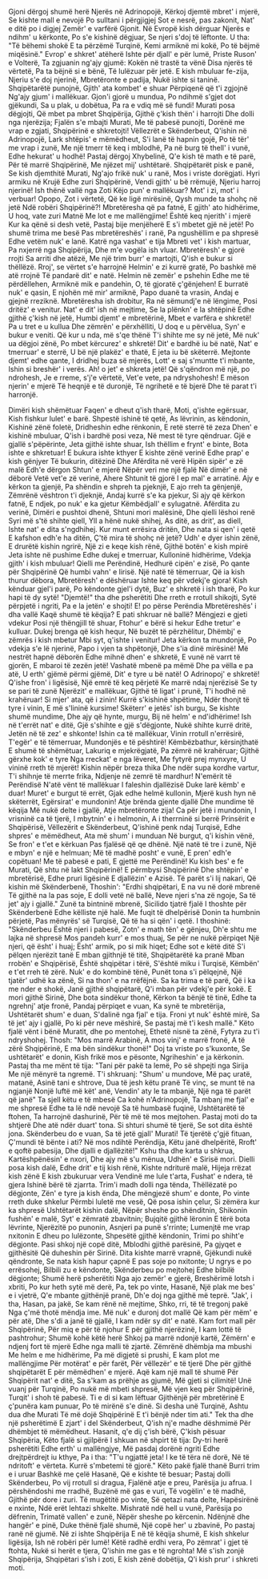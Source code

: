 Gjoni dërgoj shumë herë
Njerës në Adrinopojë,
Kërkoj djemtë mbret' i mjerë,
Se kishte mall e nevojë
Po sulltani i përgjigjej
Sot e nesrë, pas zakonit,
Nat' e ditë po i digjej
Zemër' e varfërë Gjonit.
Në Evropë kish dërguar
Njerës e ndihm' u kërkonte,
Po s'e kishinë dëgjuar,
Se njeri s'doj të lëftonte.
U tha: "Të bëhemi shokë
E ta përzëmë Turqinë,
Kemi armiknë mi kokë,
Po të bëjmë miqësinë."
Evrop' e shkret' atëherë
Ishte për djall' e për lumë,
Priste Ruson' e Volterë,
Ta zgjuanin ng'ajy gjumë:
Kokën në trastë ta vënë
Disa njerës të vërtetë,
Pa ta bëjnë si e bënë,
Të lulëzuar për jetë.
E kish mbuluar fe-zija,
Njeriu s'e doj njerinë,
Mbretëronte e padija,
Nukë ishte si taninë.
Shqipëtarëtë punojnë,
Gjith' ata kombet' e shuar
Përpiqenë që t'i zgjojnë
Ng'ajy gjum' i mallëkuar.
Gjon'i gjorë u mundua,
Po ndihmë s'gjet dot gjëkundi,
Sa u plak, u dobëtua,
Pa ra e vdiq më së fundi!
Murati posa dëgjojti,
Që mbet pa mbret Shqipërija,
Gjithë ç'kish thën' i harrojti
Dhe dolli nga njerëzija;
Fjalën s'e mbajti Murati,
Me të pabesë punojti,
Dorënë me vrap e zgjati,
Shqipërinë e shkretojti!
Vëllezrët e Skënderbeut,
Q'ishin në Adrinopojë,
Lark shtëpis' e mëmëdheut,
S'i lanë të hapnin gojë,
Po të tër' me vrap i zunë,
Me një tmerr të keq i mblodhë,
Pa në burg të thell' i vunë,
Edhe hekurat' u hodhë!
Pastaj dërgoj Xhybelinë,
Q'e kish të math e të parë,
Për të marrë Shqipërinë,
Me njëzet mij' ushtëtarë.
Shqipëtarët pisk e panë,
Se kish djemthitë Murati,
Ng'ajo frikë nuk' u ranë,
Mos i vriste dorëgjati.
Hyri armiku në Krujë
Edhe zuri Shqipërinë,
Vendi gjith' u bë rrëmujë,
Njeriu harroj njerinë!
Ish thënë vallë nga Zoti
Këjo pun' e mallëkuar?
Mot' i zi, mot' i verbuar!
Opopo, Zot i vërtetë,
Që ke ligë mirësinë,
Qysh munde ta shohç në jetë
Ndë robëri Shqipërinë?!
Mbretëresha që pa fatnë,
E gjith' ato hidhërime,
U hoq, vate zuri Matnë
Me lot e me mallëngjime!
Është keq njerith' i mjerë
Kur ka qënë si desh vetë,
Pastaj bije menjëherë
E s'i mbetet gjë në jetë!
Po shumë trima me besë
Pas mbretëreshës' i ranë,
Pa ngushëllim e pa shpresë
Edhe vetëm nuk' e lanë.
Katrë nga vashat' e tija
Mbreti vet' i kish martuar,
Pa nxjerrë nga Shqipërija,
Dhe m'e vogëla ish vluar.
Mbretëresh' e gjorë rrojti
Sa arriti dhe atëzë,
Me një trim burr' e martojti,
Q'ish e bukur si thëllëzë.
Rroj', se vërtet s'e harrojnë
Helmin' e zi kurrë gratë,
Po bashkë më atë rrojnë
Të pandarë dit' e natë.
Helmin në zemër' e pshehin
Edhe me të përdëllehen,
Armiknë mik e pandehin,
O, të gjoratë ç'gënjehen!
E burratë nuk' e qasin,
E njohën më mir' armiknë,
Papo duanë ta vrasin,
Andaj e gjejnë rreziknë.
Mbretëresha ish drobitur,
Ra në sëmundj'e në lëngime,
Posi dritëz' e venitur.
Nat' e dit' ish në mejtime,
Se la plënkn' e la shtëpinë
Edhe gjithë ç'kish në jetë,
Humbi djemt' e mbretërinë,
Mbet e varfëra e shkretë!
Pa u tret e u kullua
Dhe zëmrën' e përxhëlliti,
U doq e u përvëlua,
Syn' e bukur e veniti.
Që kur u nda, më s'qe thënë
T'i shihte me sy në jetë,
Më nuk' ua dëgjoi zënë,
Po mbet kërcurez' e shkretë!
Dit' e bardhë iu bë natë,
Nat' e tmerruar' e sterrë,
U bë një plakëz' e thatë,
E jeta iu bë skëterrë.
Mejtonte djemt' edhe qante,
I dridhej buza së mjerës,
Lott' e saj s'muntte t'i mbante,
Ishin si breshër' i verës.
Ah! o jet' e shkreta jetë!
Që s'qëndron më një, po ndrohesh,
Je e rreme, s'j'e vërtetë,
Vet'e vete, pa ndryshohesh!
E mëson njerin' e mjerë
Të heqnjë e të duronjë,
Të ngrihetë e të bjerë
Dhe të parat t'i harronjë.

Dimëri kish shëmëtuar
Faqen' e dheut q'ish tharë,
Moti, q'ishte egërsuar,
Kish fishkur lulet' e barë.
Shpestë ishinë të qetë,
As lëvrinin, as këndonin,
Kishinë zënë foletë,
Dridheshin edhe rënkonin,
E retë sterrë të zeza
Dhen' e kishinë mbuluar,
Q'ish i bardhë posi veza,
Në mest të tyre qëndruar.
Gjë e gjallë s'pëpërinte,
Jeta gjithë ishte shuar,
Ish thëllim e frynt' e binte,
Bota ishte e shkretuar!
E bukura ishte kthyer
E kishte zënë verinë
Edhe prap' e kish gënjyer
Të bukurin, ditëzinë
Dhe Afërdita në verë
Hipën sipër' e zë malë
Edh'e dërgon Shtun' e mjerë
Nëpër veri me një fjalë
Në dimër' e në dëborë
Vetë vet'e zë verinë,
Ahere Shtunit të gjorë
I ep mal' e arratinë.
Ajy e kërkon ta gjenjë,
Pa shëndin e shpreh ta pjeknjë,
E ajo rreh ta gënjenjë,
Zëmrënë vështron t'i djeknjë,
Andaj kurrë s'e ka pjekur,
Si ajy që kërkon fatnë,
E ndjek, po nuk' e ka gjetur
Këmbëdjall' e sylugatnë.
Afërdita zu verinë,
Dimëri e pushtoi dhenë,
Shtuni mori malësinë,
Dhe qielli lëshoi renë
Syri më s'të shihte qiell,
Yll a hënë nukë shihej,
As ditë, as drit', as diell,
Ishte nat' e dita s'ngdhihej.
Kur munt errësira dritën,
Dhe nata si qen' i qetë
E kafshon edh'e ha ditën,
Ç'të mira të shohç në jetë?
Udh' e dyer ishin zënë,
E drurëtë kishin ngrirë,
Një zi e keqe kish rënë,
Gjithë botën' e kish mpirë
Jeta ishte në pushime
Edhe dukej e tmerruar,
Kulloninë hidhërime,
Vdekja gjith' i kish mbuluar!
Qielli me Perëndinë,
Hedhurë cipën' e zisë,
Po qante për Shqipërinë
Që humbi vahn' e lirisë.
Një natë të tëmerruar,
Që ia kish thurur dëbora,
Mbretëresh' e dëshëruar
Ishte keq për vdekj'e gjora!
Kish kënduar gjel'i parë,
Po këndonte gjel'i dytë,
Buz' e shkretë i ish tharë,
Po kur hapi të dy sytë!
"Djemtë!" tha dhe psherëtiti
Dhe rreth e rrotull shikojti,
Sytë përpjetë i ngriti,
Pa e la jetën' e shojti!
E! po përse Perëndia
Mbretëreshës' i dha vallë
Kaqë shumë të këqija?
E pati shkruar në ballë?
Mëngjezi e gjeti vdekur
Posi një thëngjill të shuar,
Ftohur' e bërë si hekur
Edhe tretur' e kulluar.
Dukej brenga që kish hequr,
Në buzët të përzhëlitur,
Dhëmbj' e zëmrës i kish mbetur
Mbi syt, q'ishte i venitur!
Jeta kërkon ta mundonjë,
Po vdekja s'e lë njerinë,
Papo i vjen ta shpëtonjë,
Dhe s'ia dinë mirësinë!
Më nestrët hapnë dëborën
Edhe mihnë dhen' e shkretë,
E vunë në varrt të gjorën,
E mbaroi të zezën jetë!
Vashatë mbenë pa mëmë
Dhe pa vëlla e pa atë,
U erth' gjëmë përmi gjëmë,
Dit' e tyre u bë natë!
O Adrinopoj' e shkretë!
Q'ishe fron' i ligësisë,
Një emrë të keq përjetë
Ke marrë ndaj njerëzisë
Se ty se pari të zunë
Njerëzit' e mallëkuar,
Gjithë të ligat' i prunë,
T'i hodhë në krahëruar!
Si mjer' ata, që i zinin!
Kurrë s'kishinë shpëtime,
Ndër thonjt të tyre i vinin,
E më s'lininë kursime!
Skëterr' e jetës' ish burgu,
Se kishte shumë mundime,
Dhe ajy që hynte, murgu,
Bij në helm' e nd'idhërime!
Ish në t'errët nat' e ditë,
Gjë s'shihte e gjë s'dëgjonte,
Nukë shihte kurrë dritë,
Jetën në të zez' e shkonte!
Ishin ca të mallëkuar,
Vinin rrotull n'errësirë,
T'egër' e të tëmerruar,
Mundonjës e të pështirë!
Këmbëzbathur, kërsinjthatë
E shumë të shëmëtuar,
Lakuriq e mjekrëgjatë,
Pa zëmrë në krahëruar;
Gjithë gërxhe kok' e tyre
Nga rreckat' e nga lëveret,
Me fytyrë prej mynxyre,
U vininë rreth të mjerët!
Kishin nëpër breza thika
Dhe ndër supa kordhe vartur,
T'i shihnje të merrte frika,
Ndjenje në zemrë të mardhur!
N'emërit të Perëndisë
N'atë vënt të mallëkuar
I faleshin djallëzisë
Duke larë këmb' e duar!
Muret' e burgut të errët,
Gjak edhe helmë kullonin,
Mjerë kush hyn në skëterrët,
Egërsirat' e mundonin!
Atje brënda gjente djallë
Dhe mundime të këqija
Më nukë delte i gjallë,
Atje mbretëronte zija!
Ca për jetë i mundonin,
I vrisninë ca të tjerë,
I mbytnin' e i helmonin,
A i therrninë si berrë
Prinsërit e Shqipërisë,
Vëllezërit e Skënderbeut,
Q'ishinë penk ndaj Turqisë,
Edhe shpres' e mëmëdheut,
Ata më shum' i munduan
Në burgut, q'i kishin vënë,
Se fron' e t'et e kërkuan
Pas fjalësë që qe dhënë.
Një natë të tre i zunë,
Një e mbyn' e një e helmuan;
Më të madhë posht' e vunë,
E pren' edh'e copëtuan!
Me të pabesë e pati,
E gjettë me Perëndinë!
Ku kish bes' e fe Murati,
Që shtu në lakt Shqipërinë!
E përmbysi Shqipërinë
Dhe shtëpin' e mbretërisë,
Edhe pruri ligësinë
E djallëzin' e Azisë.
Të parët s'i lij nakari,
Që kishin më Skënderbenë,
Thoshin': "Erdhi shqipëtari,
E na vu në dorë mbrenë
Të gjithë na la pas soje,
E dolli vetë në ballë,
Neve njeri s'na zë ngoje,
Sa të jet' ajy i gjallë."
Zunë ta bintninë mbrenë,
Sicilido tjatrë fjalë
I thoshte për Skënderbenë
Edhe këlliste një halë.
Me fuqit të dhelpërisë
Donin ta humbnin përjetë,
Pas mënyrës' së Turqisë,
Që të ha si qën' i qetë.
I thoshinë: "Skënderbeu
Është njeri i pabesë,
Zotn' e math tën' e gënjeu,
Dh'e shtu me lajka në shpresë
Mos pandeh kurr' e mos thuaj,
Se për ne nukë përpiqet
Një njeri, që ësht' i huaj;
Ësht' armik, po si mik hiqet;
Edhe sot e këtë ditë
S'i pëlqen njerëzit tanë
E mban gjithnjë të titë,
Shqipëtarëtë ka pranë
Mban rrobën' e Shqipërisë,
Është shqipëtar i tërë,
S'është miku i Turqisë,
Këmbën' e t'et rreh të zërë.
Nuk' e do kombinë tënë,
Punët tona s'i pëlqejnë,
Një tjatër' udhë ka zënë,
Si na thon' e na rrëfëjnë.
Sa ka trima e të parë,
Që i ka me nder e shokë,
Janë gjithë shqipëtarë,
Q'i mban për vdekj'e për kokë.
E mori gjithë Sirinë,
Dhe bota sindëkur thonë,
Kërkon ta bënjë të tinë,
Edhe ta ngrehnj' atje fronë,
Pandaj përpiqet e vuan,
Ka synë te mbretërija,
Ushtëtarët shum' e duan,
S'dalinë nga fjal' e tija.
Froni yt nuk' është mirë,
Sa të jet' ajy i gjallë,
Po ki për neve mëshirë,
Se pastaj më t'i kesh mallë."
Këto fjalë vënt i bënë
Muratit, dhe po mentohej,
Ethetë nisnë ta zënë,
Fytyra zu t'i ndryshohej.
Thosh: "Mos marrë Arabinë,
A mos vinj' e marrë fronë,
A të zërë Shqipërinë,
E ma bën sindëkur thonë!"
Doj ta vriste po s'kuxonte,
Se ushtëtarët' e donin,
Kish frikë mos e pësonte,
Ngriheshin' e ja kërkonin.
Pastaj tha me mënt të tija:
"Tani për pakë ta lemë,
Po së shpejti nga Sirija
Me një mënyrë ta ngremë.
T'i shkruanj: "Shum' u mundove,
Më paç uratë, matanë,
Asinë tani e shtrove,
Dua të jesh këtu pranë
Të vinç, se munt të na ngjanjë
Nonjë luftë më kët' anë,
Vendin' aty le ta mbanjë,
Një nga të parët që janë"
Ta sjell këtu e të mbesë
Ca kohë n'Adrinopojë,
Ta mbanj me fjal' e me shpresë
Edhe ta lë ndë nevojë
Sa të humbasë fuqinë,
Ushtëtarëtë të ftohen,
Ta harrojnë dashurinë,
Për të më të mos mejtohen.
Pastaj moti do ta shtjerë
Dhe atë ndër duart' tona.
Si shturi shumë të tjerë,
Se sot dita është jona.
Skënderbeu do e vuan,
Sa të jetë gjall' Murati!
Të tjerëtë ç'gjë fituan,
Ç'mundi të bënte i ati?
Në mos ndihtë Perëndija,
Këtu janë dhelpëritë,
Rroft' e qoftë pabesija,
Dhe djalli e djallëzitë!"
Kshu tha dhe karta u shkrua,
Kartëshpënësin' e nxori,
Dhe ajy më s'u mënua,
Udhën' e Sirisë mori.
Dielli posa kish dalë,
Edhe drit' e tij kish rënë,
Kishte ndriturë malë,
Hijeja rrëzat kish zënë
E kish zbukuruar vera
Vendinë me lule t'arta,
Fushat' e ndera, të gjera
Ishinë bërë të zjarrta.
Trim'i madh dolli nga tënda,
Thëllëzatë po dëgjonte,
Zën' e tyre ja kish ënda,
Dhe mëngjezë shum' e donte,
Po vinte rreth duke shkelur
Përmbi luletë me vesë,
Që posa ishin çelur,
Si zëmëra kur ka shpresë
Ushtëtarët kishin dalë,
Nëpër sheshe po shënditnin,
Shikonin fushën' e malë,
Syt' e zëmratë zbavitnin;
Bujqitë gjithë lëronin
E tërë bota lëvrinte,
Njerëzitë po punonin,
Asnjeri pa punë s'rrinte;
Lumenjtë me vrap nxitonin
E dheu po lulëzonte,
Shpesëtë gjithë këndonin,
Trimi po shiht'e dëgjonte.
Pasi shkoj një copë ditë,
Mblodhi gjithë parësinë,
Pa gjyqet e gjithësitë
Që duheshin për Sirinë.
Dita kishte marrë vrapnë,
Gjëkundi nukë qëndronte,
Se nata kish hapur çapnë
E pas soje po nxitonte;
U ngrys e po errësohej,
Bilbili zu e këndonte,
Skënderbeu po mejtohej
Edhe bilbilë dëgjonte;
Shumë herë psherëtiti
Nga ajo zemër' e gjerë,
Breshërimë lotsh i xbriti,
Po kur heth sytë më derë,
Pa, tek po vinte, Hasanë,
Një plak me bes' e i vjetrë,
Q'e mbante gjithënjë pranë,
Dh'e doj nga gjithë më teprë.
"Jak', i tha, Hasan, pa jakë,
Se kam rënë në mejtime,
Shko, rri, të të tregonj pakë
Nga ç'më thotë mëndja ime.
Më nuk' e duronj dot mallë
Që kam për mëm' e për atë,
Dhe s'di a janë të gjallë,
I kam ndër sy dit' e natë.
Kam fort mall për Shqipërinë,
Për miq e për të njohur
E për gjithë njerëzinë,
I kam lottë të pashtrohur;
Shumë kohë këtë herë
Shkoj pa marrë ndonjë kartë,
Zëmërn' e ndjenj fort të mjerë
Edhe nga malli të zjartë.
Zëmrënë dhëmbja ma mbushi
Me helm e me hidhërime,
Pa më digjetë si prushi,
E kam plot me mallëngjime
Për motërat' e për farët,
Për vëllezër' e të tjerë
Dhe për gjithë shqipëtarët
E për mëmëdhen' e mjerë.
Aqë kam një mall të shumë
Për Shqipërit nat' e ditë,
Sa s'kam as prëhje as gjumë,
Më gjeti si çilimitë!
Unë vuanj për Turqinë,
Po nukë më mbeti shpresë,
Më vjen keq për Shqipërinë,
Turqit' i shoh të pabesë.
Ti e di si kam lëftuar
Gjithënjë për mbretërinë
E ç'punëra kam punuar,
Po të mirënë s'e dinë.
Si desha unë Turqinë,
Ashtu dua dhe Murati
Të më dojë Shqipërinë
E t'i bënjë nder tim ati."
Tek tha dhe një psherëtimë
E zjart' i del Skënderbeut,
Q'ish nj'e madhe dëshmimë
Për dhëmbjet të mëmëdheut.
Hasanit, q'e dij ç'ish bërë,
Ç'kish pësuar Shqipëria,
Këto fjalë si gjilpërë
I shkuan në shpirt të tija:
Dy-tri herë psherëtiti
Edhe erth' u mallëngjye,
Më pasdaj dorënë ngriti
Edhe drejtpërdrejt iu kthye,
Pa i tha: "T'u ngjattë jeta!
I ke të tëra në dorë,
Në të ndritoft' e vërteta.
Kurrë s'mbetemi të gjorë."
Këto pakë fjalë thanë
Burri trim e i uruar
Bashkë me çelë Hasanë,
Që e kishte të besuar;
Pastaj dolli Skënderbeu,
Po vij rrotull si dragua,
Fjalënë atje e preu,
Parësija ju afrua.
I përshëndoshi me rradhë,
Buzënë më gas e vuri,
Të vogëlin' e të madhë,
Gjithë për dore i zuri.
Të mugëtitë po vinte,
Së qetazi nata delte,
Hapësirënë e nxinte,
Ndë erët lehtazi shkelte.
Mishratë ndë hell u vunë,
Parësija po dëfrenin,
Trimatë vallen' e zunë,
Nëpër sheshe po kërcenin.
Ndënjnë dhe hangër' e pinë,
Duke thënë fjalë shumë,
Një copë her' u zbavinë,
Po pastaj ranë në gjumë.
Në zi ishte Shqipërija
E në të këqija shumë,
E kish shkelur ligësija,
Ish në robëri për lumë!
Këtë radhë erdhi vera,
Po zëmrat' i gjet të ftohta,
Nukë si herët e tjera,
Q'ishin me gas e të ngrohta!
Më s'ish zonjë Shqipërija,
Shqipëtari s'ish i zoti,
E kish zënë dobëtija,
Q'i kish prur' i shkreti moti.